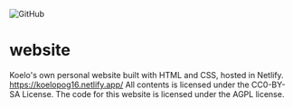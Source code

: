 ![GitHub](https://img.shields.io/github/license/koelopog16/website?color=brightgreen&logo=github)

# website
Koelo's own personal website built with HTML and CSS, hosted in Netlify. https://koelopog16.netlify.app/  All contents is licensed under the CC0-BY-SA License. The code for this website is licensed under the AGPL license.
